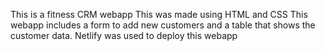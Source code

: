 This is a fitness CRM webapp This was made using HTML and CSS This webapp includes a form to add new customers and a table that shows the customer data. Netlify was used to deploy this webapp
